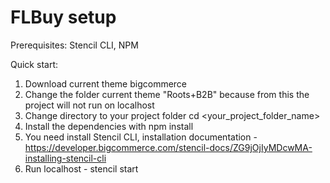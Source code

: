 # FLBuy setup

Prerequisites:
  Stencil CLI,
  NPM

Quick start:
  1. Download current theme bigcommerce
  2. Change the folder current theme "Roots+B2B" because from this the project will not run on localhost
  3. Change directory to your project folder cd <your_project_folder_name>
  4. Install the dependencies with npm install
  5. You need install Stencil CLI, installation documentation - https://developer.bigcommerce.com/stencil-docs/ZG9jOjIyMDcwMA-installing-stencil-cli
  6. Run localhost - stencil start
